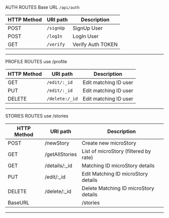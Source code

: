 
AUTH ROUTES 
Base URL `/api/auth`

| HTTP Method   | URI path      | Description           |
|---------------|---------------|-----------------------|
| POST          | `/signUp`     | SignUp User           |
| POST          | `/logIn`      | LogIn User            |
| GET           | `/verify`     | Verify Auth TOKEN     |
______________________________________________________


PROFILE ROUTES use /profile

| HTTP Method   | URI path       | Description           |
|---------------|----------------|-----------------------|
| GET           | `/edit/:_id`   | Edit matching ID user |
| PUT           | `/edit/:_id`   | Edit matching ID user |
| DELETE        | `/delete:/_id` | Edit matching ID user |
_____________________________________________________

STORIES ROUTES use /stories

| HTTP Method | URI path            | Description                           |
|-------------|---------------------|---------------------------------------|
| POST        | /newStory           | Create new microStory                 |
| GET         | /getAllStories      | List of microStory (filtered by rate) |
| GET         | /details/:_id       | Matching ID microStory details        |
| PUT         | /edit/:_id          | Edit Matching ID microStory details   |
| DELETE      | /delete/:_id        | Delete Matching ID microStory details |
| BaseURL     |                     | /stories                              |
___________________________________________________________________________